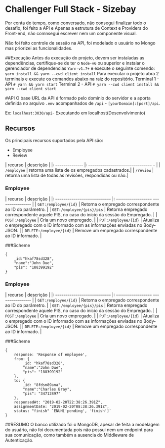 # Challenger Full Stack - Sizebay
Por conta do tempo, como conversado, não consegui finalizar todo o desafio, foi feito a API e Apenas a estrutura de Context e Providers do Front-end, não comnsegui escrever nem um componente visual.

Não foi feito controle de sessão na API, foi modelado o usuário no Mongo mas priorizei as funcionalidades.

##Execução
Antes da execução do projeto, devem ser instaladas as dependências, certifique-se de ter o `Node-v6` ou superior e instalar o gerenciador de dependencias `Yarn-v1.7+` e execute o seguinte comendo:
`yarn install && yarn --cwd client install`
Para executar o projeto abra 2 terminais e execute os comandos abaixo na raiz do repositório.
Terminal 1 - API `# yarn && yarn start`
Terminal 2 - API `# yarn --cwd client install && yarn --cwd client start`

#API
O base URL da API é formado pelo domínio do servidor e a aporta definida no arquivo `.env` acompanhados de `/api` - `[yourDomain]:[port]/api`.

Ex: `localhost:3030/api`- Executando em localhost(Desenvolvimento)

## Recursos
Os principais recursos suportados pela API são:

- Employee
- Review

| recurso | descrição |
|: -------------- |: -------------------------------- - |
| `/employee` | retorna uma lista de os empregados cadastrados.|
| `/review` | retorna uma lista de todas as revisões, respondidas ou não.|


### Employee
| recurso | descrição |
|: ---------------------------- |: ------------------ ---------------- |
| `GET:/employee/{id}` | Retorna o empregado correspondente ao ID do parâmetro. |
| `GET:/employee/{pis}/pis` | Retorna  empregado correspondente aquele PIS, no caso do início da sessão do Empregado. |
| `POST:/employee` | Cria um novo empregado. |
| `PUT:/employee/{id}` | Atualiza o empregado com o ID informado com as informações enviadas no Body-JSON. |
| `DELETE:/employee/{id}` | Remove um empregado correspondente ao ID informado. |

###Scheme
```
{
    _id:"hkaf78sd328",
    "name":"John Due",
    "pis": "188399192"
}
```

### Employee
| recurso | descrição |
|: ---------------------------- |: ------------------ ---------------- |
| `GET:/employee/{id}` | Retorna o empregado correspondente ao ID do parâmetro. |
| `GET:/employee/{pis}/pis` | Retorna  empregado correspondente aquele PIS, no caso do início da sessão do Empregado. |
| `POST:/employee` | Cria um novo empregado. |
| `PUT:/employee/{id}` | Atualiza o empregado com o ID informado com as informações enviadas no Body-JSON. |
| `DELETE:/employee/{id}` | Remove um empregado correspondente ao ID informado. |

###Scheme
```
{
    response: 'Response of employee',
    from: {
        _id: "hkaf78sd328",
        "name":"John Due",
        "pis": "188399192"
    },
    to: {
        _id: "8fdsn89ana",
        "name":"Charles Bray",
        "pis": "34712897"
    },
    responsedAt: "2019-02-20T22:38:26.391Z",
    assignmentDate: "2019-02-20T08:38:26.391Z",
    status: "finish" `ENUN['pending', 'finish']`
}
```


##RESUMO
O banco utilizado foi o MongoDB, apesar de feita a modelagem do usuário, não foi documentada pois não possui nem um endpoint para sua comunicação, como também a ausencia do Middleware de Autenticação.
